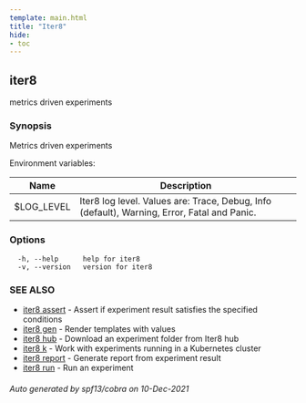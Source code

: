 ```yaml
---
template: main.html
title: "Iter8"
hide:
- toc
---
```


## iter8

metrics driven experiments

### Synopsis

Metrics driven experiments

Environment variables:

| Name               | Description |
|--------------------| ------------|
| $LOG_LEVEL         | Iter8 log level. Values are: Trace, Debug, Info (default), Warning, Error, Fatal and Panic. |


### Options

```
  -h, --help      help for iter8
  -v, --version   version for iter8
```

### SEE ALSO

* [iter8 assert](iter8_assert.md)	 - Assert if experiment result satisfies the specified conditions
* [iter8 gen](iter8_gen.md)	 - Render templates with values
* [iter8 hub](iter8_hub.md)	 - Download an experiment folder from Iter8 hub
* [iter8 k](iter8_k.md)	 - Work with experiments running in a Kubernetes cluster
* [iter8 report](iter8_report.md)	 - Generate report from experiment result
* [iter8 run](iter8_run.md)	 - Run an experiment

###### Auto generated by spf13/cobra on 10-Dec-2021

